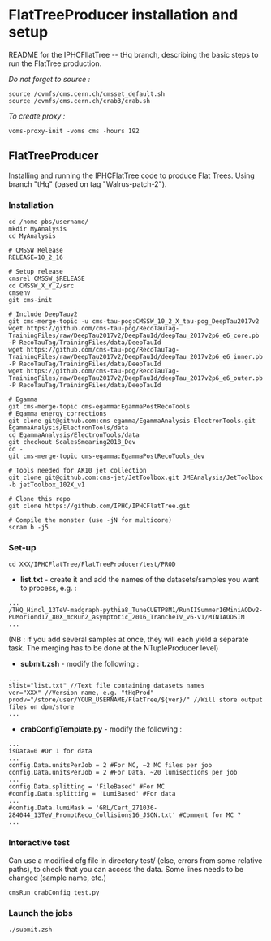 # FlatTreeProducer installation and setup

README for the IPHCFllatTree -- tHq branch, describing the basic steps to run the FlatTree production.

*Do not forget to source :*
```
source /cvmfs/cms.cern.ch/cmsset_default.sh
source /cvmfs/cms.cern.ch/crab3/crab.sh
```

*To create proxy :*
```
voms-proxy-init -voms cms -hours 192
```

## FlatTreeProducer

Installing and running the IPHCFlatTree code to produce Flat Trees. Using branch "tHq" (based on tag "Walrus-patch-2").

### Installation

```
cd /home-pbs/username/
mkdir MyAnalysis
cd MyAnalysis

# CMSSW Release
RELEASE=10_2_16

# Setup release
cmsrel CMSSW_$RELEASE
cd CMSSW_X_Y_Z/src
cmsenv
git cms-init

# Include DeepTauv2
git cms-merge-topic -u cms-tau-pog:CMSSW_10_2_X_tau-pog_DeepTau2017v2
wget https://github.com/cms-tau-pog/RecoTauTag-TrainingFiles/raw/DeepTau2017v2/DeepTauId/deepTau_2017v2p6_e6_core.pb -P RecoTauTag/TrainingFiles/data/DeepTauId
wget https://github.com/cms-tau-pog/RecoTauTag-TrainingFiles/raw/DeepTau2017v2/DeepTauId/deepTau_2017v2p6_e6_inner.pb -P RecoTauTag/TrainingFiles/data/DeepTauId
wget https://github.com/cms-tau-pog/RecoTauTag-TrainingFiles/raw/DeepTau2017v2/DeepTauId/deepTau_2017v2p6_e6_outer.pb -P RecoTauTag/TrainingFiles/data/DeepTauId

# Egamma
git cms-merge-topic cms-egamma:EgammaPostRecoTools
# Egamma energy corrections
git clone git@github.com:cms-egamma/EgammaAnalysis-ElectronTools.git EgammaAnalysis/ElectronTools/data
cd EgammaAnalysis/ElectronTools/data
git checkout ScalesSmearing2018_Dev
cd -
git cms-merge-topic cms-egamma:EgammaPostRecoTools_dev

# Tools needed for AK10 jet collection
git clone git@github.com:cms-jet/JetToolbox.git JMEAnalysis/JetToolbox -b jetToolbox_102X_v1

# Clone this repo
git clone https://github.com/IPHC/IPHCFlatTree.git

# Compile the monster (use -jN for multicore)
scram b -j5
```


### Set-up


```
cd XXX/IPHCFlatTree/FlatTreeProducer/test/PROD
```
* **list.txt** - create it and add the names of the datasets/samples you want to process, e.g. : 
```
...
/THQ_Hincl_13TeV-madgraph-pythia8_TuneCUETP8M1/RunIISummer16MiniAODv2-PUMoriond17_80X_mcRun2_asymptotic_2016_TrancheIV_v6-v1/MINIAODSIM
...
```
(NB : if you add several samples at once, they will each yield a separate task. The merging has to be done at the NTupleProducer level)


* **submit.zsh** - modify the following :
```
...
slist="list.txt" //Text file containing datasets names
ver="XXX" //Version name, e.g. "tHqProd"
prodv="/store/user/YOUR_USERNAME/FlatTree/${ver}/" //Will store output files on dpm/store
...
```

* **crabConfigTemplate.py** - modify the following :
```
...
isData=0 #Or 1 for data
...
config.Data.unitsPerJob = 2 #For MC, ~2 MC files per job
config.Data.unitsPerJob = 2 #For Data, ~20 lumisections per job
...
config.Data.splitting = 'FileBased' #For MC
#config.Data.splitting = 'LumiBased' #For data
...
#config.Data.lumiMask = 'GRL/Cert_271036-284044_13TeV_PromptReco_Collisions16_JSON.txt' #Comment for MC ?
...
```


### Interactive test

Can use a modified cfg file in directory test/ (else, errors from some relative paths), to check that you can access the data. Some lines needs to be changed (sample name, etc.)

```
cmsRun crabConfig_test.py
```


### Launch the jobs

```
./submit.zsh
```
